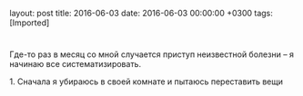 layout: post
title: 2016-06-03
date: 2016-06-03 00:00:00 +0300
tags: [Imported]
# 

Где-то раз в месяц со мной случается приступ неизвестной болезни – я начинаю все систематизировать. 

1\. Сначала я убираюсь в своей комнате и пытаюсь переставить вещи